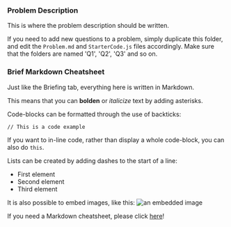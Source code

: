  ### Problem Description
This is where the problem description should be written.

If you need to add new questions to a problem, simply duplicate this folder, and edit the `Problem.md` and `StarterCode.js` files accordingly. Make sure that the folders are named 'Q1', 'Q2', 'Q3' and so on.
 
 ### Brief Markdown Cheatsheet
Just like the Briefing tab, everything here is written in Markdown.

This means that you can **bolden** or *italicize* text by adding asterisks.

Code-blocks can be formatted through the use of backticks:
```
// This is a code example
```
If you want to in-line code, rather than display a whole code-block, you can also do `this`. 

Lists can be created by adding dashes to the start of a line:
- First element
- Second element
- Third element

It is also possible to embed images, like this:
![an embedded image](https://avatars.githubusercontent.com/u/35620705?s=400&u=32f72fd1d65a0d6877ad1d5870ffa327dda754f1&v=4)

If you need a Markdown cheatsheet, please click [here](https://www.markdownguide.org/cheat-sheet/)!
